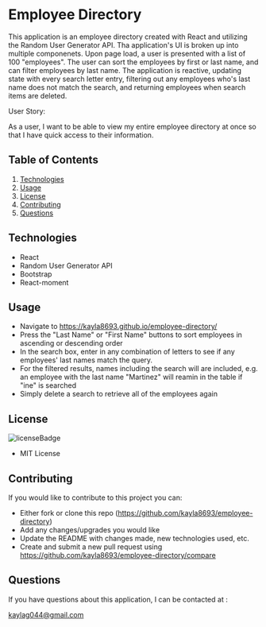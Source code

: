# Employee Directory
This application is an employee directory created with React and utilizing the Random User Generator API. Tha application's UI is broken up into multiple componenets. Upon page load, a user is presented with a list of 100 "employees". The user can sort the employees by first or last name, and can filter employees by last name. The application is reactive, updating state with every search letter entry, filtering out any employees who's last name does not match the search, and returning employees when search items are deleted.


User Story:

As a user, I want to be able to view my entire employee directory at once so that I have quick access to their information.

## Table of Contents
1. [Technologies](#technologies)
2. [Usage](#usage)
3. [License](#license)
4. [Contributing](#contributing)
5. [Questions](#questions)

## Technologies
<p id="technologies"></p>

- React
- Random User Generator API
- Bootstrap
- React-moment

## Usage
<p id='usage'></p>

- Navigate to https://kayla8693.github.io/employee-directory/
- Press the "Last Name" or "First Name" buttons to sort employees in ascending or descending order
- In the search box, enter in any combination of letters to see if any employees' last names match the query. 
- For the filtered results, names including the search will are included, e.g. an employee with the last name "Martinez" will reamin in the table if "ine" is searched
- Simply delete a search to retrieve all of the employees again

## License
<p id='license'></p>

<img alt='licenseBadge' src='https://img.shields.io/badge/License-MIT License-BLUE'>
  
- MIT License

## Contributing
<p id='contributing'></p>

If you would like to contribute to this project you can:

- Either fork or clone this repo (https://github.com/kayla8693/employee-directory)
- Add any changes/upgrades you would like
- Update the README with changes made, new technologies used, etc.
- Create and submit a new pull request using https://github.com/kayla8693/employee-directory/compare

## Questions
<p id='questions'></p>

If you have questions about this application, I can be contacted at :
  
kaylag044@gmail.com

